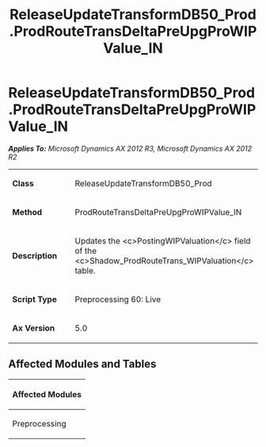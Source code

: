 ﻿---
title: ReleaseUpdateTransformDB50_Prod.ProdRouteTransDeltaPreUpgProWIPValue_IN
TOCTitle: ReleaseUpdateTransformDB50_Prod.ProdRouteTransDeltaPreUpgProWIPValue_IN
ms:assetid: 754e2646-198a-17f0-4db8-8729ea429fb2
ms:mtpsurl: https://msdn.microsoft.com/en-us/library/JJ719293(v=AX.60)
ms:contentKeyID: 49709085
ms.date: 05/18/2015
mtps_version: v=AX.60
---

# ReleaseUpdateTransformDB50\_Prod.ProdRouteTransDeltaPreUpgProWIPValue\_IN 


_**Applies To:** Microsoft Dynamics AX 2012 R3, Microsoft Dynamics AX 2012 R2_

<table>
<colgroup>
<col style="width: 50%" />
<col style="width: 50%" />
</colgroup>
<tbody>
<tr class="odd">
<td><p><strong>Class</strong></p></td>
<td><p>ReleaseUpdateTransformDB50_Prod</p></td>
</tr>
<tr class="even">
<td><p><strong>Method</strong></p></td>
<td><p>ProdRouteTransDeltaPreUpgProWIPValue_IN</p></td>
</tr>
<tr class="odd">
<td><p><strong>Description</strong></p></td>
<td><p>Updates the &lt;c&gt;PostingWIPValuation&lt;/c&gt; field of the &lt;c&gt;Shadow_ProdRouteTrans_WIPValuation&lt;/c&gt; table.</p></td>
</tr>
<tr class="even">
<td><p><strong>Script Type</strong></p></td>
<td><p>Preprocessing 60: Live</p></td>
</tr>
<tr class="odd">
<td><p><strong>Ax Version</strong></p></td>
<td><p>5.0</p></td>
</tr>
</tbody>
</table>


## Affected Modules and Tables

<table>
<colgroup>
<col style="width: 100%" />
</colgroup>
<thead>
<tr class="header">
<th><p>Affected Modules</p></th>
</tr>
</thead>
<tbody>
<tr class="odd">
<td><p>Preprocessing</p></td>
</tr>
</tbody>
</table>

  


